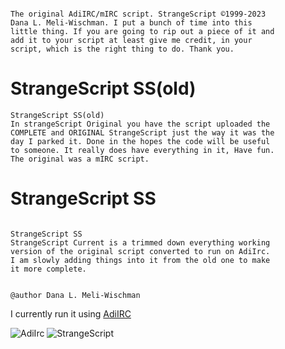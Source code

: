 ```

The original AdiIRC/mIRC script. StrangeScript ©1999-2023
Dana L. Meli-Wischman. I put a bunch of time into this
little thing. If you are going to rip out a piece of it and
add it to your script at least give me credit, in your
script, which is the right thing to do. Thank you.

```

# StrangeScript SS(old)

```
StrangeScript SS(old)
In strangeScript Original you have the script uploaded the
COMPLETE and ORIGINAL StrangeScript just the way it was the
day I parked it. Done in the hopes the code will be useful
to someone. It really does have everything in it, Have fun.
The original was a mIRC script.
```

# StrangeScript SS

```

StrangeScript SS
StrangeScript Current is a trimmed down everything working
version of the original script converted to run on AdiIrc.
I am slowly adding things into it from the old one to make
it more complete.

```

```

@author Dana L. Meli-Wischman

```

I currently run it using [AdiIRC](https://www.adiirc.com)

<img src="/StrangeScript/icons/AdiIRC.ico" alt="AdiIrc"/>

<img src="/image/StrangeScript.png" alt="StrangeScript"/>
